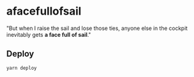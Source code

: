 # afacefullofsail

"But when I raise the sail and lose those ties, anyone else in the cockpit inevitably gets **a face full of sail**."

## Deploy

```bash
yarn deploy
```

